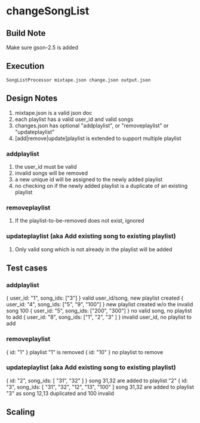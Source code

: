 # changeSongList


## Build Note
Make sure gson-2.5 is added

## Execution
```
SongListProcessor mixtape.json change.json output.json
```

## Design Notes
1. mixtape.json is a valid json doc
2. each playlist has a valid user_id and valid songs
3. changes.json has optional "addplaylist", or "removeplaylist" or "updateplaylist"
4. [add|remove|update]playlist is extended to support multiple playlist


### addplaylist
1. the user_id must be valid
2. invalid songs will be removed
3. a new unique id will be assigned to the newly added playlist
4. no checking on if the newly added playlist is a duplicate of an existing playlist

### removeplaylist
1. If the playlist-to-be-removed does not exist, ignored

### updateplaylist (aka Add existing song to existing playlist)
1. Only valid song which is not already in the playlist will be added

## Test cases

### addplaylist
 { user_id: "1", song_ids: ["3"] }             valid user_id/song, new playlist created 
 { user_id: "4", song_ids: ["5", "9", "100"] } new playlist created w/o the invalid song 100
 { user_id: "5", song_ids: ["200", "300"] }    no valid song, no playlist to add
 { user_id: "8", song_ids: ["1", "2", "3" ] }  invalid user_id, no playlist to add
 
### removeplaylist
 { id: "1" }     playlist "1" is removed
 { id: "10" }    no playlist to remove
 
### updateplaylist (aka Add existing song to existing playlist)
 { id: "2", song_ids: [ "31", "32" ] }  song 31,32 are added to playlist "2"
 { id: "3", song_ids: [ "31", "32", "12", "13", "100" ] song 31,32 are added to playlist "3" 
                                                        as song 12,13 duplicated and 100 invalid

## Scaling
